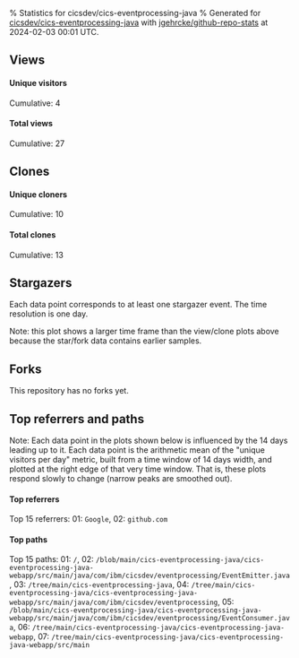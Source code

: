 % Statistics for cicsdev/cics-eventprocessing-java
% Generated for [cicsdev/cics-eventprocessing-java](https://github.com/cicsdev/cics-eventprocessing-java) with [jgehrcke/github-repo-stats](https://github.com/jgehrcke/github-repo-stats) at 2024-02-03 00:01 UTC.


## Views

#### Unique visitors
<div id="chart_views_unique" class="full-width-chart"></div>

Cumulative: 4

#### Total views
<div id="chart_views_total" class="full-width-chart"></div>

Cumulative: 27

<div class="pagebreak-for-print"> </div>

## Clones

#### Unique cloners
<div id="chart_clones_unique" class="full-width-chart"></div>

Cumulative: 10

#### Total clones
<div id="chart_clones_total" class="full-width-chart"></div>

Cumulative: 13



<div class="pagebreak-for-print"> </div>



## Stargazers

Each data point corresponds to at least one stargazer event.
The time resolution is one day.

<div id="chart_stargazers" class="full-width-chart"></div>


Note: this plot shows a larger time frame than the view/clone plots above because the star/fork data contains earlier samples.



## Forks

This repository has no forks yet.



<div class="pagebreak-for-print"> </div>



## Top referrers and paths


Note: Each data point in the plots shown below is influenced by the 14 days
leading up to it. Each data point is the arithmetic mean of the "unique
visitors per day" metric, built from a time window of 14 days width, and
plotted at the right edge of that very time window. That is, these plots
respond slowly to change (narrow peaks are smoothed out).




#### Top referrers


<div id="chart_referrers_top_n_alltime" class="full-width-chart"></div>

Top 15 referrers: 01: `Google`, 02: `github.com`





#### Top paths


<div id="chart_paths_top_n_alltime" class="full-width-chart"></div>

Top 15 paths: 01: `/`, 02: `/blob/main/cics-eventprocessing-java/cics-eventprocessing-java-webapp/src/main/java/com/ibm/cicsdev/eventprocessing/EventEmitter.java`, 03: `/tree/main/cics-eventprocessing-java`, 04: `/tree/main/cics-eventprocessing-java/cics-eventprocessing-java-webapp/src/main/java/com/ibm/cicsdev/eventprocessing`, 05: `/blob/main/cics-eventprocessing-java/cics-eventprocessing-java-webapp/src/main/java/com/ibm/cicsdev/eventprocessing/EventConsumer.java`, 06: `/tree/main/cics-eventprocessing-java/cics-eventprocessing-java-webapp`, 07: `/tree/main/cics-eventprocessing-java/cics-eventprocessing-java-webapp/src/main`


<script type="text/javascript">
    vegaEmbed('#chart_views_unique', {"$schema": "https://vega.github.io/schema/vega-lite/v4.17.0.json", "config": {"arc": {"fill": "#1b1e23"}, "area": {"fill": "#1b1e23"}, "axisBottom": {"domainColor": "#a9b4c4", "gridColor": "#a9b4c4", "labelColor": "#1b1e23", "labelFont": "relative-mono-11-pitch-pro, Menlo, monospace", "tickColor": "#a9b4c4", "titleColor": "#1b1e23", "titleFont": "relative-mono-11-pitch-pro, Menlo, monospace"}, "axisLeft": {"domainColor": "#a9b4c4", "gridColor": "#a9b4c4", "labelColor": "#1b1e23", "labelFont": "relative-mono-11-pitch-pro, Menlo, monospace", "tickColor": "#a9b4c4", "titleColor": "#1b1e23", "titleFont": "relative-mono-11-pitch-pro, Menlo, monospace"}, "axisX": {"grid": false}, "axisY": {"grid": false, "labelBound": true}, "background": "#FFFFFF", "group": {"fill": "#FFFFFF"}, "header": {"fontWeight": 400, "labelFont": "relative-mono-11-pitch-pro, Menlo, monospace", "titleFont": "relative-mono-11-pitch-pro, Menlo, monospace"}, "legend": {"labelFont": "relative-mono-11-pitch-pro, Menlo, monospace", "symbolSize": 200, "symbolType": "circle", "titleFont": "relative-mono-11-pitch-pro, Menlo, monospace"}, "line": {"color": "#1b1e23", "stroke": "#1b1e23"}, "path": {"stroke": "#1b1e23"}, "point": {"color": "#1b1e23", "cursor": "pointer", "filled": true, "size": 20}, "range": {"category": ["#85a2f7", "#ea9755", "#7eb36a", "#f07071", "#bc85d9", "#e587b6", "#a9b4c4", "#d4c05e", "#64b9c4"]}, "style": {"bar": {"fill": "#1b1e23"}, "text": {"font": "relative-mono-11-pitch-pro, Menlo, monospace", "fontWeight": 400}}, "symbol": {"shape": "circle"}, "title": {"anchor": "start", "font": "relative-mono-11-pitch-pro, Menlo, monospace", "fontWeight": 400}, "trail": {"color": "#1b1e23", "stroke": "#1b1e23"}, "view": {"stroke": null}}, "data": {"name": "data-0f17e18a93048a97b74703c99ea3e0ff"}, "datasets": {"data-0f17e18a93048a97b74703c99ea3e0ff": [{"time": "2023-12-02T00:00:00+00:00", "views_total": 0, "views_unique": 0}, {"time": "2023-12-05T00:00:00+00:00", "views_total": 0, "views_unique": 0}, {"time": "2023-12-08T00:00:00+00:00", "views_total": 0, "views_unique": 0}, {"time": "2023-12-10T00:00:00+00:00", "views_total": 1, "views_unique": 1}, {"time": "2023-12-21T00:00:00+00:00", "views_total": 13, "views_unique": 1}, {"time": "2023-12-25T00:00:00+00:00", "views_total": 12, "views_unique": 1}, {"time": "2023-12-26T00:00:00+00:00", "views_total": 0, "views_unique": 0}, {"time": "2024-01-01T00:00:00+00:00", "views_total": 0, "views_unique": 0}, {"time": "2024-01-07T00:00:00+00:00", "views_total": 0, "views_unique": 0}, {"time": "2024-01-13T00:00:00+00:00", "views_total": 0, "views_unique": 0}, {"time": "2024-01-20T00:00:00+00:00", "views_total": 0, "views_unique": 0}, {"time": "2024-01-23T00:00:00+00:00", "views_total": 0, "views_unique": 0}, {"time": "2024-01-26T00:00:00+00:00", "views_total": 1, "views_unique": 1}]}, "encoding": {"tooltip": [{"field": "views_unique", "format": ".1f", "title": "views (u)", "type": "quantitative"}, {"field": "time", "format": "%B %e, %Y", "title": "date", "type": "temporal"}], "x": {"axis": {"labelAngle": 25}, "field": "time", "scale": {"domain": ["2023-12-02", "2024-01-26"]}, "timeUnit": "yearmonthdate", "title": "date", "type": "temporal"}, "y": {"axis": {}, "field": "views_unique", "scale": {"domain": [0, 1.1], "type": "linear", "zero": true}, "title": "unique views per day", "type": "quantitative"}}, "height": 200, "mark": {"point": true, "type": "line"}, "padding": 10, "width": "container"}, {"actions": false, "renderer": "svg"}).catch(console.error);
vegaEmbed('#chart_views_total', {"$schema": "https://vega.github.io/schema/vega-lite/v4.17.0.json", "config": {"arc": {"fill": "#1b1e23"}, "area": {"fill": "#1b1e23"}, "axisBottom": {"domainColor": "#a9b4c4", "gridColor": "#a9b4c4", "labelColor": "#1b1e23", "labelFont": "relative-mono-11-pitch-pro, Menlo, monospace", "tickColor": "#a9b4c4", "titleColor": "#1b1e23", "titleFont": "relative-mono-11-pitch-pro, Menlo, monospace"}, "axisLeft": {"domainColor": "#a9b4c4", "gridColor": "#a9b4c4", "labelColor": "#1b1e23", "labelFont": "relative-mono-11-pitch-pro, Menlo, monospace", "tickColor": "#a9b4c4", "titleColor": "#1b1e23", "titleFont": "relative-mono-11-pitch-pro, Menlo, monospace"}, "axisX": {"grid": false}, "axisY": {"grid": false, "labelBound": true}, "background": "#FFFFFF", "group": {"fill": "#FFFFFF"}, "header": {"fontWeight": 400, "labelFont": "relative-mono-11-pitch-pro, Menlo, monospace", "titleFont": "relative-mono-11-pitch-pro, Menlo, monospace"}, "legend": {"labelFont": "relative-mono-11-pitch-pro, Menlo, monospace", "symbolSize": 200, "symbolType": "circle", "titleFont": "relative-mono-11-pitch-pro, Menlo, monospace"}, "line": {"color": "#1b1e23", "stroke": "#1b1e23"}, "path": {"stroke": "#1b1e23"}, "point": {"color": "#1b1e23", "cursor": "pointer", "filled": true, "size": 20}, "range": {"category": ["#85a2f7", "#ea9755", "#7eb36a", "#f07071", "#bc85d9", "#e587b6", "#a9b4c4", "#d4c05e", "#64b9c4"]}, "style": {"bar": {"fill": "#1b1e23"}, "text": {"font": "relative-mono-11-pitch-pro, Menlo, monospace", "fontWeight": 400}}, "symbol": {"shape": "circle"}, "title": {"anchor": "start", "font": "relative-mono-11-pitch-pro, Menlo, monospace", "fontWeight": 400}, "trail": {"color": "#1b1e23", "stroke": "#1b1e23"}, "view": {"stroke": null}}, "data": {"name": "data-0f17e18a93048a97b74703c99ea3e0ff"}, "datasets": {"data-0f17e18a93048a97b74703c99ea3e0ff": [{"time": "2023-12-02T00:00:00+00:00", "views_total": 0, "views_unique": 0}, {"time": "2023-12-05T00:00:00+00:00", "views_total": 0, "views_unique": 0}, {"time": "2023-12-08T00:00:00+00:00", "views_total": 0, "views_unique": 0}, {"time": "2023-12-10T00:00:00+00:00", "views_total": 1, "views_unique": 1}, {"time": "2023-12-21T00:00:00+00:00", "views_total": 13, "views_unique": 1}, {"time": "2023-12-25T00:00:00+00:00", "views_total": 12, "views_unique": 1}, {"time": "2023-12-26T00:00:00+00:00", "views_total": 0, "views_unique": 0}, {"time": "2024-01-01T00:00:00+00:00", "views_total": 0, "views_unique": 0}, {"time": "2024-01-07T00:00:00+00:00", "views_total": 0, "views_unique": 0}, {"time": "2024-01-13T00:00:00+00:00", "views_total": 0, "views_unique": 0}, {"time": "2024-01-20T00:00:00+00:00", "views_total": 0, "views_unique": 0}, {"time": "2024-01-23T00:00:00+00:00", "views_total": 0, "views_unique": 0}, {"time": "2024-01-26T00:00:00+00:00", "views_total": 1, "views_unique": 1}]}, "encoding": {"tooltip": [{"field": "views_total", "format": ".1f", "title": "views (t)", "type": "quantitative"}, {"field": "time", "format": "%B %e, %Y", "title": "date", "type": "temporal"}], "x": {"axis": {"labelAngle": 25}, "field": "time", "scale": {"domain": ["2023-12-02", "2024-01-26"]}, "timeUnit": "yearmonthdate", "title": "date", "type": "temporal"}, "y": {"axis": {}, "field": "views_total", "scale": {"domain": [0, 14.3], "type": "linear", "zero": true}, "title": "total views per day", "type": "quantitative"}}, "height": 200, "mark": {"point": true, "type": "line"}, "padding": 10, "width": "container"}, {"actions": false, "renderer": "svg"}).catch(console.error);
vegaEmbed('#chart_clones_unique', {"$schema": "https://vega.github.io/schema/vega-lite/v4.17.0.json", "config": {"arc": {"fill": "#1b1e23"}, "area": {"fill": "#1b1e23"}, "axisBottom": {"domainColor": "#a9b4c4", "gridColor": "#a9b4c4", "labelColor": "#1b1e23", "labelFont": "relative-mono-11-pitch-pro, Menlo, monospace", "tickColor": "#a9b4c4", "titleColor": "#1b1e23", "titleFont": "relative-mono-11-pitch-pro, Menlo, monospace"}, "axisLeft": {"domainColor": "#a9b4c4", "gridColor": "#a9b4c4", "labelColor": "#1b1e23", "labelFont": "relative-mono-11-pitch-pro, Menlo, monospace", "tickColor": "#a9b4c4", "titleColor": "#1b1e23", "titleFont": "relative-mono-11-pitch-pro, Menlo, monospace"}, "axisX": {"grid": false}, "axisY": {"grid": false, "labelBound": true}, "background": "#FFFFFF", "group": {"fill": "#FFFFFF"}, "header": {"fontWeight": 400, "labelFont": "relative-mono-11-pitch-pro, Menlo, monospace", "titleFont": "relative-mono-11-pitch-pro, Menlo, monospace"}, "legend": {"labelFont": "relative-mono-11-pitch-pro, Menlo, monospace", "symbolSize": 200, "symbolType": "circle", "titleFont": "relative-mono-11-pitch-pro, Menlo, monospace"}, "line": {"color": "#1b1e23", "stroke": "#1b1e23"}, "path": {"stroke": "#1b1e23"}, "point": {"color": "#1b1e23", "cursor": "pointer", "filled": true, "size": 20}, "range": {"category": ["#85a2f7", "#ea9755", "#7eb36a", "#f07071", "#bc85d9", "#e587b6", "#a9b4c4", "#d4c05e", "#64b9c4"]}, "style": {"bar": {"fill": "#1b1e23"}, "text": {"font": "relative-mono-11-pitch-pro, Menlo, monospace", "fontWeight": 400}}, "symbol": {"shape": "circle"}, "title": {"anchor": "start", "font": "relative-mono-11-pitch-pro, Menlo, monospace", "fontWeight": 400}, "trail": {"color": "#1b1e23", "stroke": "#1b1e23"}, "view": {"stroke": null}}, "data": {"name": "data-6dd05a27dccc640c34f8f5840ad44ae5"}, "datasets": {"data-6dd05a27dccc640c34f8f5840ad44ae5": [{"clones_total": 2, "clones_unique": 1, "time": "2023-12-02T00:00:00+00:00"}, {"clones_total": 1, "clones_unique": 1, "time": "2023-12-05T00:00:00+00:00"}, {"clones_total": 2, "clones_unique": 1, "time": "2023-12-08T00:00:00+00:00"}, {"clones_total": 0, "clones_unique": 0, "time": "2023-12-10T00:00:00+00:00"}, {"clones_total": 0, "clones_unique": 0, "time": "2023-12-21T00:00:00+00:00"}, {"clones_total": 0, "clones_unique": 0, "time": "2023-12-25T00:00:00+00:00"}, {"clones_total": 1, "clones_unique": 1, "time": "2023-12-26T00:00:00+00:00"}, {"clones_total": 2, "clones_unique": 1, "time": "2024-01-01T00:00:00+00:00"}, {"clones_total": 2, "clones_unique": 2, "time": "2024-01-07T00:00:00+00:00"}, {"clones_total": 1, "clones_unique": 1, "time": "2024-01-13T00:00:00+00:00"}, {"clones_total": 1, "clones_unique": 1, "time": "2024-01-20T00:00:00+00:00"}, {"clones_total": 1, "clones_unique": 1, "time": "2024-01-23T00:00:00+00:00"}, {"clones_total": 0, "clones_unique": 0, "time": "2024-01-26T00:00:00+00:00"}]}, "encoding": {"tooltip": [{"field": "clones_unique", "format": ".1f", "title": "clones (u)", "type": "quantitative"}, {"field": "time", "format": "%B %e, %Y", "title": "date", "type": "temporal"}], "x": {"axis": {"labelAngle": 25}, "field": "time", "scale": {"domain": ["2023-12-02", "2024-01-26"]}, "timeUnit": "yearmonthdate", "title": "date", "type": "temporal"}, "y": {"axis": {}, "field": "clones_unique", "scale": {"domain": [0, 2.2], "type": "linear", "zero": true}, "title": "unique clones per day", "type": "quantitative"}}, "height": 200, "mark": {"point": true, "type": "line"}, "padding": 10, "width": "container"}, {"actions": false, "renderer": "svg"}).catch(console.error);
vegaEmbed('#chart_clones_total', {"$schema": "https://vega.github.io/schema/vega-lite/v4.17.0.json", "config": {"arc": {"fill": "#1b1e23"}, "area": {"fill": "#1b1e23"}, "axisBottom": {"domainColor": "#a9b4c4", "gridColor": "#a9b4c4", "labelColor": "#1b1e23", "labelFont": "relative-mono-11-pitch-pro, Menlo, monospace", "tickColor": "#a9b4c4", "titleColor": "#1b1e23", "titleFont": "relative-mono-11-pitch-pro, Menlo, monospace"}, "axisLeft": {"domainColor": "#a9b4c4", "gridColor": "#a9b4c4", "labelColor": "#1b1e23", "labelFont": "relative-mono-11-pitch-pro, Menlo, monospace", "tickColor": "#a9b4c4", "titleColor": "#1b1e23", "titleFont": "relative-mono-11-pitch-pro, Menlo, monospace"}, "axisX": {"grid": false}, "axisY": {"grid": false, "labelBound": true}, "background": "#FFFFFF", "group": {"fill": "#FFFFFF"}, "header": {"fontWeight": 400, "labelFont": "relative-mono-11-pitch-pro, Menlo, monospace", "titleFont": "relative-mono-11-pitch-pro, Menlo, monospace"}, "legend": {"labelFont": "relative-mono-11-pitch-pro, Menlo, monospace", "symbolSize": 200, "symbolType": "circle", "titleFont": "relative-mono-11-pitch-pro, Menlo, monospace"}, "line": {"color": "#1b1e23", "stroke": "#1b1e23"}, "path": {"stroke": "#1b1e23"}, "point": {"color": "#1b1e23", "cursor": "pointer", "filled": true, "size": 20}, "range": {"category": ["#85a2f7", "#ea9755", "#7eb36a", "#f07071", "#bc85d9", "#e587b6", "#a9b4c4", "#d4c05e", "#64b9c4"]}, "style": {"bar": {"fill": "#1b1e23"}, "text": {"font": "relative-mono-11-pitch-pro, Menlo, monospace", "fontWeight": 400}}, "symbol": {"shape": "circle"}, "title": {"anchor": "start", "font": "relative-mono-11-pitch-pro, Menlo, monospace", "fontWeight": 400}, "trail": {"color": "#1b1e23", "stroke": "#1b1e23"}, "view": {"stroke": null}}, "data": {"name": "data-6dd05a27dccc640c34f8f5840ad44ae5"}, "datasets": {"data-6dd05a27dccc640c34f8f5840ad44ae5": [{"clones_total": 2, "clones_unique": 1, "time": "2023-12-02T00:00:00+00:00"}, {"clones_total": 1, "clones_unique": 1, "time": "2023-12-05T00:00:00+00:00"}, {"clones_total": 2, "clones_unique": 1, "time": "2023-12-08T00:00:00+00:00"}, {"clones_total": 0, "clones_unique": 0, "time": "2023-12-10T00:00:00+00:00"}, {"clones_total": 0, "clones_unique": 0, "time": "2023-12-21T00:00:00+00:00"}, {"clones_total": 0, "clones_unique": 0, "time": "2023-12-25T00:00:00+00:00"}, {"clones_total": 1, "clones_unique": 1, "time": "2023-12-26T00:00:00+00:00"}, {"clones_total": 2, "clones_unique": 1, "time": "2024-01-01T00:00:00+00:00"}, {"clones_total": 2, "clones_unique": 2, "time": "2024-01-07T00:00:00+00:00"}, {"clones_total": 1, "clones_unique": 1, "time": "2024-01-13T00:00:00+00:00"}, {"clones_total": 1, "clones_unique": 1, "time": "2024-01-20T00:00:00+00:00"}, {"clones_total": 1, "clones_unique": 1, "time": "2024-01-23T00:00:00+00:00"}, {"clones_total": 0, "clones_unique": 0, "time": "2024-01-26T00:00:00+00:00"}]}, "encoding": {"tooltip": [{"field": "clones_total", "format": ".1f", "title": "clones (t)", "type": "quantitative"}, {"field": "time", "format": "%B %e, %Y", "title": "date", "type": "temporal"}], "x": {"axis": {"labelAngle": 25}, "field": "time", "scale": {"domain": ["2023-12-02", "2024-01-26"]}, "timeUnit": "yearmonthdate", "title": "date", "type": "temporal"}, "y": {"axis": {}, "field": "clones_total", "scale": {"domain": [0, 2.2], "type": "linear", "zero": true}, "title": "total clones per day", "type": "quantitative"}}, "height": 200, "mark": {"point": true, "type": "line"}, "padding": 10, "width": "container"}, {"actions": false, "renderer": "svg"}).catch(console.error);
vegaEmbed('#chart_stargazers', {"$schema": "https://vega.github.io/schema/vega-lite/v4.17.0.json", "config": {"arc": {"fill": "#1b1e23"}, "area": {"fill": "#1b1e23"}, "axisBottom": {"domainColor": "#a9b4c4", "gridColor": "#a9b4c4", "labelColor": "#1b1e23", "labelFont": "relative-mono-11-pitch-pro, Menlo, monospace", "tickColor": "#a9b4c4", "titleColor": "#1b1e23", "titleFont": "relative-mono-11-pitch-pro, Menlo, monospace"}, "axisLeft": {"domainColor": "#a9b4c4", "gridColor": "#a9b4c4", "labelColor": "#1b1e23", "labelFont": "relative-mono-11-pitch-pro, Menlo, monospace", "tickColor": "#a9b4c4", "titleColor": "#1b1e23", "titleFont": "relative-mono-11-pitch-pro, Menlo, monospace"}, "axisX": {"grid": false}, "axisY": {"grid": false}, "background": "#FFFFFF", "group": {"fill": "#FFFFFF"}, "header": {"fontWeight": 400, "labelFont": "relative-mono-11-pitch-pro, Menlo, monospace", "titleFont": "relative-mono-11-pitch-pro, Menlo, monospace"}, "legend": {"labelFont": "relative-mono-11-pitch-pro, Menlo, monospace", "symbolSize": 200, "symbolType": "circle", "titleFont": "relative-mono-11-pitch-pro, Menlo, monospace"}, "line": {"color": "#1b1e23", "stroke": "#1b1e23"}, "path": {"stroke": "#1b1e23"}, "point": {"color": "#1b1e23", "cursor": "pointer", "filled": true, "size": 50}, "range": {"category": ["#85a2f7", "#ea9755", "#7eb36a", "#f07071", "#bc85d9", "#e587b6", "#a9b4c4", "#d4c05e", "#64b9c4"]}, "style": {"bar": {"fill": "#1b1e23"}, "text": {"font": "relative-mono-11-pitch-pro, Menlo, monospace", "fontWeight": 400}}, "symbol": {"shape": "circle"}, "title": {"anchor": "start", "font": "relative-mono-11-pitch-pro, Menlo, monospace", "fontWeight": 400}, "trail": {"color": "#1b1e23", "stroke": "#1b1e23"}, "view": {"stroke": null}}, "data": {"name": "data-df6247961dd8343fb436568a4f824aad"}, "datasets": {"data-df6247961dd8343fb436568a4f824aad": [{"stars_cumulative": 1, "time": "2021-03-19T15:40:06+00:00"}]}, "encoding": {"tooltip": [{"field": "stars_cumulative", "format": "d", "title": "stars", "type": "quantitative"}, {"field": "time", "format": "%B %e, %Y", "title": "date", "type": "temporal"}], "x": {"axis": {"labelAngle": 25}, "field": "time", "scale": {"domain": ["2021-03-19", "2024-01-26"]}, "timeUnit": "yearmonthdate", "title": "date", "type": "temporal"}, "y": {"field": "stars_cumulative", "scale": {"domain": [0, 1.1], "zero": true}, "title": "stargazer count (cumulative)", "type": "quantitative"}}, "height": 300, "mark": {"point": true, "type": "line"}, "padding": 10, "width": "container"}, {"actions": false, "renderer": "svg"}).catch(console.error);
vegaEmbed('#chart_referrers_top_n_alltime', {"$schema": "https://vega.github.io/schema/vega-lite/v4.17.0.json", "config": {"arc": {"fill": "#1b1e23"}, "area": {"fill": "#1b1e23"}, "axisBottom": {"domainColor": "#a9b4c4", "gridColor": "#a9b4c4", "labelColor": "#1b1e23", "labelFont": "relative-mono-11-pitch-pro, Menlo, monospace", "tickColor": "#a9b4c4", "titleColor": "#1b1e23", "titleFont": "relative-mono-11-pitch-pro, Menlo, monospace"}, "axisLeft": {"domainColor": "#a9b4c4", "gridColor": "#a9b4c4", "labelColor": "#1b1e23", "labelFont": "relative-mono-11-pitch-pro, Menlo, monospace", "tickColor": "#a9b4c4", "titleColor": "#1b1e23", "titleFont": "relative-mono-11-pitch-pro, Menlo, monospace"}, "axisX": {"grid": false}, "axisY": {"grid": false}, "background": "#FFFFFF", "group": {"fill": "#FFFFFF"}, "header": {"fontWeight": 400, "labelFont": "relative-mono-11-pitch-pro, Menlo, monospace", "titleFont": "relative-mono-11-pitch-pro, Menlo, monospace"}, "legend": {"labelFont": "relative-mono-11-pitch-pro, Menlo, monospace", "symbolSize": 200, "symbolType": "circle", "titleFont": "relative-mono-11-pitch-pro, Menlo, monospace"}, "line": {"color": "#1b1e23", "stroke": "#1b1e23"}, "path": {"stroke": "#1b1e23"}, "point": {"color": "#1b1e23", "cursor": "pointer", "filled": true, "size": 30}, "range": {"category": ["#85a2f7", "#ea9755", "#7eb36a", "#f07071", "#bc85d9", "#e587b6", "#a9b4c4", "#d4c05e", "#64b9c4"]}, "style": {"bar": {"fill": "#1b1e23"}, "text": {"font": "relative-mono-11-pitch-pro, Menlo, monospace", "fontWeight": 400}}, "symbol": {"shape": "circle"}, "title": {"anchor": "start", "font": "relative-mono-11-pitch-pro, Menlo, monospace", "fontWeight": 400}, "trail": {"color": "#1b1e23", "stroke": "#1b1e23"}, "view": {"stroke": null}}, "data": {"name": "data-f31eb5cd73d0d0b9d95cd36fcef4b438"}, "datasets": {"data-f31eb5cd73d0d0b9d95cd36fcef4b438": [{"referrer": "Google", "time": "2023-12-16T00:00:00+00:00", "views_unique": 1.0, "views_unique_norm": 0.07142857142857142}, {"referrer": "Google", "time": "2023-12-17T00:00:00+00:00", "views_unique": 1.0, "views_unique_norm": 0.07142857142857142}, {"referrer": "Google", "time": "2023-12-18T00:00:00+00:00", "views_unique": 1.0, "views_unique_norm": 0.07142857142857142}, {"referrer": "Google", "time": "2023-12-19T00:00:00+00:00", "views_unique": 1.0, "views_unique_norm": 0.07142857142857142}, {"referrer": "Google", "time": "2023-12-20T00:00:00+00:00", "views_unique": 1.0, "views_unique_norm": 0.07142857142857142}, {"referrer": "Google", "time": "2023-12-21T00:00:00+00:00", "views_unique": 1.0, "views_unique_norm": 0.07142857142857142}, {"referrer": "Google", "time": "2023-12-22T00:00:00+00:00", "views_unique": 1.0, "views_unique_norm": 0.07142857142857142}, {"referrer": "Google", "time": "2023-12-23T00:00:00+00:00", "views_unique": 1.0, "views_unique_norm": 0.07142857142857142}, {"referrer": "Google", "time": "2023-12-24T00:00:00+00:00", "views_unique": null, "views_unique_norm": null}, {"referrer": "Google", "time": "2023-12-25T00:00:00+00:00", "views_unique": null, "views_unique_norm": null}, {"referrer": "Google", "time": "2023-12-26T00:00:00+00:00", "views_unique": null, "views_unique_norm": null}, {"referrer": "Google", "time": "2023-12-27T00:00:00+00:00", "views_unique": null, "views_unique_norm": null}, {"referrer": "Google", "time": "2023-12-28T00:00:00+00:00", "views_unique": null, "views_unique_norm": null}, {"referrer": "Google", "time": "2023-12-29T00:00:00+00:00", "views_unique": null, "views_unique_norm": null}, {"referrer": "Google", "time": "2023-12-30T00:00:00+00:00", "views_unique": null, "views_unique_norm": null}, {"referrer": "Google", "time": "2023-12-31T00:00:00+00:00", "views_unique": null, "views_unique_norm": null}, {"referrer": "Google", "time": "2024-01-01T00:00:00+00:00", "views_unique": null, "views_unique_norm": null}, {"referrer": "Google", "time": "2024-01-02T00:00:00+00:00", "views_unique": null, "views_unique_norm": null}, {"referrer": "Google", "time": "2024-01-28T00:00:00+00:00", "views_unique": 1.0, "views_unique_norm": 0.07142857142857142}, {"referrer": "Google", "time": "2024-01-29T00:00:00+00:00", "views_unique": 1.0, "views_unique_norm": 0.07142857142857142}, {"referrer": "Google", "time": "2024-01-30T00:00:00+00:00", "views_unique": 1.0, "views_unique_norm": 0.07142857142857142}, {"referrer": "Google", "time": "2024-01-31T00:00:00+00:00", "views_unique": 1.0, "views_unique_norm": 0.07142857142857142}, {"referrer": "Google", "time": "2024-02-01T00:00:00+00:00", "views_unique": 1.0, "views_unique_norm": 0.07142857142857142}, {"referrer": "Google", "time": "2024-02-02T00:00:00+00:00", "views_unique": 1.0, "views_unique_norm": 0.07142857142857142}, {"referrer": "Google", "time": "2024-02-03T00:00:00+00:00", "views_unique": 1.0, "views_unique_norm": 0.07142857142857142}, {"referrer": "github.com", "time": "2023-12-16T00:00:00+00:00", "views_unique": null, "views_unique_norm": null}, {"referrer": "github.com", "time": "2023-12-17T00:00:00+00:00", "views_unique": null, "views_unique_norm": null}, {"referrer": "github.com", "time": "2023-12-18T00:00:00+00:00", "views_unique": null, "views_unique_norm": null}, {"referrer": "github.com", "time": "2023-12-19T00:00:00+00:00", "views_unique": null, "views_unique_norm": null}, {"referrer": "github.com", "time": "2023-12-20T00:00:00+00:00", "views_unique": null, "views_unique_norm": null}, {"referrer": "github.com", "time": "2023-12-21T00:00:00+00:00", "views_unique": null, "views_unique_norm": null}, {"referrer": "github.com", "time": "2023-12-22T00:00:00+00:00", "views_unique": null, "views_unique_norm": null}, {"referrer": "github.com", "time": "2023-12-23T00:00:00+00:00", "views_unique": 1.0, "views_unique_norm": 0.07142857142857142}, {"referrer": "github.com", "time": "2023-12-24T00:00:00+00:00", "views_unique": 1.0, "views_unique_norm": 0.07142857142857142}, {"referrer": "github.com", "time": "2023-12-25T00:00:00+00:00", "views_unique": 1.0, "views_unique_norm": 0.07142857142857142}, {"referrer": "github.com", "time": "2023-12-26T00:00:00+00:00", "views_unique": 1.0, "views_unique_norm": 0.07142857142857142}, {"referrer": "github.com", "time": "2023-12-27T00:00:00+00:00", "views_unique": 1.0, "views_unique_norm": 0.07142857142857142}, {"referrer": "github.com", "time": "2023-12-28T00:00:00+00:00", "views_unique": 1.0, "views_unique_norm": 0.07142857142857142}, {"referrer": "github.com", "time": "2023-12-29T00:00:00+00:00", "views_unique": 1.0, "views_unique_norm": 0.07142857142857142}, {"referrer": "github.com", "time": "2023-12-30T00:00:00+00:00", "views_unique": 1.0, "views_unique_norm": 0.07142857142857142}, {"referrer": "github.com", "time": "2023-12-31T00:00:00+00:00", "views_unique": 1.0, "views_unique_norm": 0.07142857142857142}, {"referrer": "github.com", "time": "2024-01-01T00:00:00+00:00", "views_unique": 1.0, "views_unique_norm": 0.07142857142857142}, {"referrer": "github.com", "time": "2024-01-02T00:00:00+00:00", "views_unique": 1.0, "views_unique_norm": 0.07142857142857142}, {"referrer": "github.com", "time": "2024-01-28T00:00:00+00:00", "views_unique": null, "views_unique_norm": null}, {"referrer": "github.com", "time": "2024-01-29T00:00:00+00:00", "views_unique": null, "views_unique_norm": null}, {"referrer": "github.com", "time": "2024-01-30T00:00:00+00:00", "views_unique": null, "views_unique_norm": null}, {"referrer": "github.com", "time": "2024-01-31T00:00:00+00:00", "views_unique": null, "views_unique_norm": null}, {"referrer": "github.com", "time": "2024-02-01T00:00:00+00:00", "views_unique": null, "views_unique_norm": null}, {"referrer": "github.com", "time": "2024-02-02T00:00:00+00:00", "views_unique": null, "views_unique_norm": null}, {"referrer": "github.com", "time": "2024-02-03T00:00:00+00:00", "views_unique": null, "views_unique_norm": null}]}, "encoding": {"color": {"field": "referrer", "legend": {"direction": "vertical", "orient": "top", "title": "Legend:"}, "sort": {"field": "order"}, "type": "nominal"}, "tooltip": [{"field": "referrer", "type": "nominal"}, {"field": "views_unique_norm", "format": ".2f", "title": "views (14d mean)", "type": "quantitative"}, {"field": "time", "format": "%B %e, %Y", "title": "date", "type": "temporal"}], "x": {"axis": {"labelAngle": 25}, "field": "time", "scale": {"domain": ["2023-12-02", "2024-01-26"]}, "timeUnit": "yearmonthdate", "title": "date", "type": "temporal"}, "y": {"field": "views_unique_norm", "scale": {"domain": [0, 0.07857142857142857], "type": "linear", "zero": true}, "title": "unique visitors per day (mean from last 14 days)", "type": "quantitative"}}, "height": 300, "mark": {"point": true, "type": "line"}, "padding": 10, "width": "container"}, {"actions": false, "renderer": "svg"}).catch(console.error);
vegaEmbed('#chart_paths_top_n_alltime', {"$schema": "https://vega.github.io/schema/vega-lite/v4.17.0.json", "config": {"arc": {"fill": "#1b1e23"}, "area": {"fill": "#1b1e23"}, "axisBottom": {"domainColor": "#a9b4c4", "gridColor": "#a9b4c4", "labelColor": "#1b1e23", "labelFont": "relative-mono-11-pitch-pro, Menlo, monospace", "tickColor": "#a9b4c4", "titleColor": "#1b1e23", "titleFont": "relative-mono-11-pitch-pro, Menlo, monospace"}, "axisLeft": {"domainColor": "#a9b4c4", "gridColor": "#a9b4c4", "labelColor": "#1b1e23", "labelFont": "relative-mono-11-pitch-pro, Menlo, monospace", "tickColor": "#a9b4c4", "titleColor": "#1b1e23", "titleFont": "relative-mono-11-pitch-pro, Menlo, monospace"}, "axisX": {"grid": false}, "axisY": {"grid": false}, "background": "#FFFFFF", "group": {"fill": "#FFFFFF"}, "header": {"fontWeight": 400, "labelFont": "relative-mono-11-pitch-pro, Menlo, monospace", "titleFont": "relative-mono-11-pitch-pro, Menlo, monospace"}, "legend": {"labelFont": "relative-mono-11-pitch-pro, Menlo, monospace", "symbolSize": 200, "symbolType": "circle", "titleFont": "relative-mono-11-pitch-pro, Menlo, monospace"}, "line": {"color": "#1b1e23", "stroke": "#1b1e23"}, "path": {"stroke": "#1b1e23"}, "point": {"color": "#1b1e23", "cursor": "pointer", "filled": true, "size": 30}, "range": {"category": ["#85a2f7", "#ea9755", "#7eb36a", "#f07071", "#bc85d9", "#e587b6", "#a9b4c4", "#d4c05e", "#64b9c4"]}, "style": {"bar": {"fill": "#1b1e23"}, "text": {"font": "relative-mono-11-pitch-pro, Menlo, monospace", "fontWeight": 400}}, "symbol": {"shape": "circle"}, "title": {"anchor": "start", "font": "relative-mono-11-pitch-pro, Menlo, monospace", "fontWeight": 400}, "trail": {"color": "#1b1e23", "stroke": "#1b1e23"}, "view": {"stroke": null}}, "data": {"name": "data-56e41f18157347072292badfa7422688"}, "datasets": {"data-56e41f18157347072292badfa7422688": [{"path": "/", "time": "2023-12-16T00:00:00+00:00", "views_unique": 1.0, "views_unique_norm": 0.07142857142857142}, {"path": "/", "time": "2023-12-17T00:00:00+00:00", "views_unique": 1.0, "views_unique_norm": 0.07142857142857142}, {"path": "/", "time": "2023-12-18T00:00:00+00:00", "views_unique": 1.0, "views_unique_norm": 0.07142857142857142}, {"path": "/", "time": "2023-12-19T00:00:00+00:00", "views_unique": 1.0, "views_unique_norm": 0.07142857142857142}, {"path": "/", "time": "2023-12-20T00:00:00+00:00", "views_unique": 1.0, "views_unique_norm": 0.07142857142857142}, {"path": "/", "time": "2023-12-21T00:00:00+00:00", "views_unique": 1.0, "views_unique_norm": 0.07142857142857142}, {"path": "/", "time": "2023-12-22T00:00:00+00:00", "views_unique": 1.0, "views_unique_norm": 0.07142857142857142}, {"path": "/", "time": "2023-12-23T00:00:00+00:00", "views_unique": 2.0, "views_unique_norm": 0.14285714285714285}, {"path": "/", "time": "2023-12-24T00:00:00+00:00", "views_unique": 1.0, "views_unique_norm": 0.07142857142857142}, {"path": "/", "time": "2023-12-25T00:00:00+00:00", "views_unique": 1.0, "views_unique_norm": 0.07142857142857142}, {"path": "/", "time": "2023-12-26T00:00:00+00:00", "views_unique": 1.0, "views_unique_norm": 0.07142857142857142}, {"path": "/", "time": "2023-12-27T00:00:00+00:00", "views_unique": 2.0, "views_unique_norm": 0.14285714285714285}, {"path": "/", "time": "2023-12-28T00:00:00+00:00", "views_unique": 2.0, "views_unique_norm": 0.14285714285714285}, {"path": "/", "time": "2023-12-29T00:00:00+00:00", "views_unique": 2.0, "views_unique_norm": 0.14285714285714285}, {"path": "/", "time": "2023-12-30T00:00:00+00:00", "views_unique": 2.0, "views_unique_norm": 0.14285714285714285}, {"path": "/", "time": "2023-12-31T00:00:00+00:00", "views_unique": 2.0, "views_unique_norm": 0.14285714285714285}, {"path": "/", "time": "2024-01-01T00:00:00+00:00", "views_unique": 2.0, "views_unique_norm": 0.14285714285714285}, {"path": "/", "time": "2024-01-02T00:00:00+00:00", "views_unique": 2.0, "views_unique_norm": 0.14285714285714285}, {"path": "/", "time": "2024-01-04T00:00:00+00:00", "views_unique": 1.0, "views_unique_norm": 0.07142857142857142}, {"path": "/", "time": "2024-01-05T00:00:00+00:00", "views_unique": 1.0, "views_unique_norm": 0.07142857142857142}, {"path": "/", "time": "2024-01-06T00:00:00+00:00", "views_unique": 1.0, "views_unique_norm": 0.07142857142857142}, {"path": "/", "time": "2024-01-07T00:00:00+00:00", "views_unique": 1.0, "views_unique_norm": 0.07142857142857142}, {"path": "/", "time": "2024-01-28T00:00:00+00:00", "views_unique": 1.0, "views_unique_norm": 0.07142857142857142}, {"path": "/", "time": "2024-01-29T00:00:00+00:00", "views_unique": 1.0, "views_unique_norm": 0.07142857142857142}, {"path": "/", "time": "2024-01-30T00:00:00+00:00", "views_unique": 1.0, "views_unique_norm": 0.07142857142857142}, {"path": "/", "time": "2024-01-31T00:00:00+00:00", "views_unique": 1.0, "views_unique_norm": 0.07142857142857142}, {"path": "/", "time": "2024-02-01T00:00:00+00:00", "views_unique": 1.0, "views_unique_norm": 0.07142857142857142}, {"path": "/", "time": "2024-02-02T00:00:00+00:00", "views_unique": 1.0, "views_unique_norm": 0.07142857142857142}, {"path": "/", "time": "2024-02-03T00:00:00+00:00", "views_unique": 1.0, "views_unique_norm": 0.07142857142857142}, {"path": "/blob/main/cics-eventprocessing-java/cics-eventprocessing-java-webapp/src/main/java/com/ibm/cicsdev/eventprocessing/EventEmitter.java", "time": "2023-12-16T00:00:00+00:00", "views_unique": null, "views_unique_norm": null}, {"path": "/blob/main/cics-eventprocessing-java/cics-eventprocessing-java-webapp/src/main/java/com/ibm/cicsdev/eventprocessing/EventEmitter.java", "time": "2023-12-17T00:00:00+00:00", "views_unique": null, "views_unique_norm": null}, {"path": "/blob/main/cics-eventprocessing-java/cics-eventprocessing-java-webapp/src/main/java/com/ibm/cicsdev/eventprocessing/EventEmitter.java", "time": "2023-12-18T00:00:00+00:00", "views_unique": null, "views_unique_norm": null}, {"path": "/blob/main/cics-eventprocessing-java/cics-eventprocessing-java-webapp/src/main/java/com/ibm/cicsdev/eventprocessing/EventEmitter.java", "time": "2023-12-19T00:00:00+00:00", "views_unique": null, "views_unique_norm": null}, {"path": "/blob/main/cics-eventprocessing-java/cics-eventprocessing-java-webapp/src/main/java/com/ibm/cicsdev/eventprocessing/EventEmitter.java", "time": "2023-12-20T00:00:00+00:00", "views_unique": null, "views_unique_norm": null}, {"path": "/blob/main/cics-eventprocessing-java/cics-eventprocessing-java-webapp/src/main/java/com/ibm/cicsdev/eventprocessing/EventEmitter.java", "time": "2023-12-21T00:00:00+00:00", "views_unique": null, "views_unique_norm": null}, {"path": "/blob/main/cics-eventprocessing-java/cics-eventprocessing-java-webapp/src/main/java/com/ibm/cicsdev/eventprocessing/EventEmitter.java", "time": "2023-12-22T00:00:00+00:00", "views_unique": null, "views_unique_norm": null}, {"path": "/blob/main/cics-eventprocessing-java/cics-eventprocessing-java-webapp/src/main/java/com/ibm/cicsdev/eventprocessing/EventEmitter.java", "time": "2023-12-23T00:00:00+00:00", "views_unique": 1.0, "views_unique_norm": 0.07142857142857142}, {"path": "/blob/main/cics-eventprocessing-java/cics-eventprocessing-java-webapp/src/main/java/com/ibm/cicsdev/eventprocessing/EventEmitter.java", "time": "2023-12-24T00:00:00+00:00", "views_unique": 1.0, "views_unique_norm": 0.07142857142857142}, {"path": "/blob/main/cics-eventprocessing-java/cics-eventprocessing-java-webapp/src/main/java/com/ibm/cicsdev/eventprocessing/EventEmitter.java", "time": "2023-12-25T00:00:00+00:00", "views_unique": 1.0, "views_unique_norm": 0.07142857142857142}, {"path": "/blob/main/cics-eventprocessing-java/cics-eventprocessing-java-webapp/src/main/java/com/ibm/cicsdev/eventprocessing/EventEmitter.java", "time": "2023-12-26T00:00:00+00:00", "views_unique": 1.0, "views_unique_norm": 0.07142857142857142}, {"path": "/blob/main/cics-eventprocessing-java/cics-eventprocessing-java-webapp/src/main/java/com/ibm/cicsdev/eventprocessing/EventEmitter.java", "time": "2023-12-27T00:00:00+00:00", "views_unique": 2.0, "views_unique_norm": 0.14285714285714285}, {"path": "/blob/main/cics-eventprocessing-java/cics-eventprocessing-java-webapp/src/main/java/com/ibm/cicsdev/eventprocessing/EventEmitter.java", "time": "2023-12-28T00:00:00+00:00", "views_unique": 2.0, "views_unique_norm": 0.14285714285714285}, {"path": "/blob/main/cics-eventprocessing-java/cics-eventprocessing-java-webapp/src/main/java/com/ibm/cicsdev/eventprocessing/EventEmitter.java", "time": "2023-12-29T00:00:00+00:00", "views_unique": 2.0, "views_unique_norm": 0.14285714285714285}, {"path": "/blob/main/cics-eventprocessing-java/cics-eventprocessing-java-webapp/src/main/java/com/ibm/cicsdev/eventprocessing/EventEmitter.java", "time": "2023-12-30T00:00:00+00:00", "views_unique": 2.0, "views_unique_norm": 0.14285714285714285}, {"path": "/blob/main/cics-eventprocessing-java/cics-eventprocessing-java-webapp/src/main/java/com/ibm/cicsdev/eventprocessing/EventEmitter.java", "time": "2023-12-31T00:00:00+00:00", "views_unique": 2.0, "views_unique_norm": 0.14285714285714285}, {"path": "/blob/main/cics-eventprocessing-java/cics-eventprocessing-java-webapp/src/main/java/com/ibm/cicsdev/eventprocessing/EventEmitter.java", "time": "2024-01-01T00:00:00+00:00", "views_unique": 2.0, "views_unique_norm": 0.14285714285714285}, {"path": "/blob/main/cics-eventprocessing-java/cics-eventprocessing-java-webapp/src/main/java/com/ibm/cicsdev/eventprocessing/EventEmitter.java", "time": "2024-01-02T00:00:00+00:00", "views_unique": 2.0, "views_unique_norm": 0.14285714285714285}, {"path": "/blob/main/cics-eventprocessing-java/cics-eventprocessing-java-webapp/src/main/java/com/ibm/cicsdev/eventprocessing/EventEmitter.java", "time": "2024-01-04T00:00:00+00:00", "views_unique": 1.0, "views_unique_norm": 0.07142857142857142}, {"path": "/blob/main/cics-eventprocessing-java/cics-eventprocessing-java-webapp/src/main/java/com/ibm/cicsdev/eventprocessing/EventEmitter.java", "time": "2024-01-05T00:00:00+00:00", "views_unique": 1.0, "views_unique_norm": 0.07142857142857142}, {"path": "/blob/main/cics-eventprocessing-java/cics-eventprocessing-java-webapp/src/main/java/com/ibm/cicsdev/eventprocessing/EventEmitter.java", "time": "2024-01-06T00:00:00+00:00", "views_unique": 1.0, "views_unique_norm": 0.07142857142857142}, {"path": "/blob/main/cics-eventprocessing-java/cics-eventprocessing-java-webapp/src/main/java/com/ibm/cicsdev/eventprocessing/EventEmitter.java", "time": "2024-01-07T00:00:00+00:00", "views_unique": 1.0, "views_unique_norm": 0.07142857142857142}, {"path": "/blob/main/cics-eventprocessing-java/cics-eventprocessing-java-webapp/src/main/java/com/ibm/cicsdev/eventprocessing/EventEmitter.java", "time": "2024-01-28T00:00:00+00:00", "views_unique": null, "views_unique_norm": null}, {"path": "/blob/main/cics-eventprocessing-java/cics-eventprocessing-java-webapp/src/main/java/com/ibm/cicsdev/eventprocessing/EventEmitter.java", "time": "2024-01-29T00:00:00+00:00", "views_unique": null, "views_unique_norm": null}, {"path": "/blob/main/cics-eventprocessing-java/cics-eventprocessing-java-webapp/src/main/java/com/ibm/cicsdev/eventprocessing/EventEmitter.java", "time": "2024-01-30T00:00:00+00:00", "views_unique": null, "views_unique_norm": null}, {"path": "/blob/main/cics-eventprocessing-java/cics-eventprocessing-java-webapp/src/main/java/com/ibm/cicsdev/eventprocessing/EventEmitter.java", "time": "2024-01-31T00:00:00+00:00", "views_unique": null, "views_unique_norm": null}, {"path": "/blob/main/cics-eventprocessing-java/cics-eventprocessing-java-webapp/src/main/java/com/ibm/cicsdev/eventprocessing/EventEmitter.java", "time": "2024-02-01T00:00:00+00:00", "views_unique": null, "views_unique_norm": null}, {"path": "/blob/main/cics-eventprocessing-java/cics-eventprocessing-java-webapp/src/main/java/com/ibm/cicsdev/eventprocessing/EventEmitter.java", "time": "2024-02-02T00:00:00+00:00", "views_unique": null, "views_unique_norm": null}, {"path": "/blob/main/cics-eventprocessing-java/cics-eventprocessing-java-webapp/src/main/java/com/ibm/cicsdev/eventprocessing/EventEmitter.java", "time": "2024-02-03T00:00:00+00:00", "views_unique": null, "views_unique_norm": null}, {"path": "/tree/main/cics-eventprocessing-java", "time": "2023-12-16T00:00:00+00:00", "views_unique": null, "views_unique_norm": null}, {"path": "/tree/main/cics-eventprocessing-java", "time": "2023-12-17T00:00:00+00:00", "views_unique": null, "views_unique_norm": null}, {"path": "/tree/main/cics-eventprocessing-java", "time": "2023-12-18T00:00:00+00:00", "views_unique": null, "views_unique_norm": null}, {"path": "/tree/main/cics-eventprocessing-java", "time": "2023-12-19T00:00:00+00:00", "views_unique": null, "views_unique_norm": null}, {"path": "/tree/main/cics-eventprocessing-java", "time": "2023-12-20T00:00:00+00:00", "views_unique": null, "views_unique_norm": null}, {"path": "/tree/main/cics-eventprocessing-java", "time": "2023-12-21T00:00:00+00:00", "views_unique": null, "views_unique_norm": null}, {"path": "/tree/main/cics-eventprocessing-java", "time": "2023-12-22T00:00:00+00:00", "views_unique": null, "views_unique_norm": null}, {"path": "/tree/main/cics-eventprocessing-java", "time": "2023-12-23T00:00:00+00:00", "views_unique": 1.0, "views_unique_norm": 0.07142857142857142}, {"path": "/tree/main/cics-eventprocessing-java", "time": "2023-12-24T00:00:00+00:00", "views_unique": 1.0, "views_unique_norm": 0.07142857142857142}, {"path": "/tree/main/cics-eventprocessing-java", "time": "2023-12-25T00:00:00+00:00", "views_unique": 1.0, "views_unique_norm": 0.07142857142857142}, {"path": "/tree/main/cics-eventprocessing-java", "time": "2023-12-26T00:00:00+00:00", "views_unique": 1.0, "views_unique_norm": 0.07142857142857142}, {"path": "/tree/main/cics-eventprocessing-java", "time": "2023-12-27T00:00:00+00:00", "views_unique": 2.0, "views_unique_norm": 0.14285714285714285}, {"path": "/tree/main/cics-eventprocessing-java", "time": "2023-12-28T00:00:00+00:00", "views_unique": 2.0, "views_unique_norm": 0.14285714285714285}, {"path": "/tree/main/cics-eventprocessing-java", "time": "2023-12-29T00:00:00+00:00", "views_unique": 2.0, "views_unique_norm": 0.14285714285714285}, {"path": "/tree/main/cics-eventprocessing-java", "time": "2023-12-30T00:00:00+00:00", "views_unique": 2.0, "views_unique_norm": 0.14285714285714285}, {"path": "/tree/main/cics-eventprocessing-java", "time": "2023-12-31T00:00:00+00:00", "views_unique": 2.0, "views_unique_norm": 0.14285714285714285}, {"path": "/tree/main/cics-eventprocessing-java", "time": "2024-01-01T00:00:00+00:00", "views_unique": 2.0, "views_unique_norm": 0.14285714285714285}, {"path": "/tree/main/cics-eventprocessing-java", "time": "2024-01-02T00:00:00+00:00", "views_unique": 2.0, "views_unique_norm": 0.14285714285714285}, {"path": "/tree/main/cics-eventprocessing-java", "time": "2024-01-04T00:00:00+00:00", "views_unique": 1.0, "views_unique_norm": 0.07142857142857142}, {"path": "/tree/main/cics-eventprocessing-java", "time": "2024-01-05T00:00:00+00:00", "views_unique": 1.0, "views_unique_norm": 0.07142857142857142}, {"path": "/tree/main/cics-eventprocessing-java", "time": "2024-01-06T00:00:00+00:00", "views_unique": 1.0, "views_unique_norm": 0.07142857142857142}, {"path": "/tree/main/cics-eventprocessing-java", "time": "2024-01-07T00:00:00+00:00", "views_unique": 1.0, "views_unique_norm": 0.07142857142857142}, {"path": "/tree/main/cics-eventprocessing-java", "time": "2024-01-28T00:00:00+00:00", "views_unique": null, "views_unique_norm": null}, {"path": "/tree/main/cics-eventprocessing-java", "time": "2024-01-29T00:00:00+00:00", "views_unique": null, "views_unique_norm": null}, {"path": "/tree/main/cics-eventprocessing-java", "time": "2024-01-30T00:00:00+00:00", "views_unique": null, "views_unique_norm": null}, {"path": "/tree/main/cics-eventprocessing-java", "time": "2024-01-31T00:00:00+00:00", "views_unique": null, "views_unique_norm": null}, {"path": "/tree/main/cics-eventprocessing-java", "time": "2024-02-01T00:00:00+00:00", "views_unique": null, "views_unique_norm": null}, {"path": "/tree/main/cics-eventprocessing-java", "time": "2024-02-02T00:00:00+00:00", "views_unique": null, "views_unique_norm": null}, {"path": "/tree/main/cics-eventprocessing-java", "time": "2024-02-03T00:00:00+00:00", "views_unique": null, "views_unique_norm": null}, {"path": "/tree/main/cics-eventprocessing-java/cics-eventprocessing-java-webapp/src/main/java/com/ibm/cicsdev/eventprocessing", "time": "2023-12-16T00:00:00+00:00", "views_unique": null, "views_unique_norm": null}, {"path": "/tree/main/cics-eventprocessing-java/cics-eventprocessing-java-webapp/src/main/java/com/ibm/cicsdev/eventprocessing", "time": "2023-12-17T00:00:00+00:00", "views_unique": null, "views_unique_norm": null}, {"path": "/tree/main/cics-eventprocessing-java/cics-eventprocessing-java-webapp/src/main/java/com/ibm/cicsdev/eventprocessing", "time": "2023-12-18T00:00:00+00:00", "views_unique": null, "views_unique_norm": null}, {"path": "/tree/main/cics-eventprocessing-java/cics-eventprocessing-java-webapp/src/main/java/com/ibm/cicsdev/eventprocessing", "time": "2023-12-19T00:00:00+00:00", "views_unique": null, "views_unique_norm": null}, {"path": "/tree/main/cics-eventprocessing-java/cics-eventprocessing-java-webapp/src/main/java/com/ibm/cicsdev/eventprocessing", "time": "2023-12-20T00:00:00+00:00", "views_unique": null, "views_unique_norm": null}, {"path": "/tree/main/cics-eventprocessing-java/cics-eventprocessing-java-webapp/src/main/java/com/ibm/cicsdev/eventprocessing", "time": "2023-12-21T00:00:00+00:00", "views_unique": null, "views_unique_norm": null}, {"path": "/tree/main/cics-eventprocessing-java/cics-eventprocessing-java-webapp/src/main/java/com/ibm/cicsdev/eventprocessing", "time": "2023-12-22T00:00:00+00:00", "views_unique": null, "views_unique_norm": null}, {"path": "/tree/main/cics-eventprocessing-java/cics-eventprocessing-java-webapp/src/main/java/com/ibm/cicsdev/eventprocessing", "time": "2023-12-23T00:00:00+00:00", "views_unique": 1.0, "views_unique_norm": 0.07142857142857142}, {"path": "/tree/main/cics-eventprocessing-java/cics-eventprocessing-java-webapp/src/main/java/com/ibm/cicsdev/eventprocessing", "time": "2023-12-24T00:00:00+00:00", "views_unique": 1.0, "views_unique_norm": 0.07142857142857142}, {"path": "/tree/main/cics-eventprocessing-java/cics-eventprocessing-java-webapp/src/main/java/com/ibm/cicsdev/eventprocessing", "time": "2023-12-25T00:00:00+00:00", "views_unique": 1.0, "views_unique_norm": 0.07142857142857142}, {"path": "/tree/main/cics-eventprocessing-java/cics-eventprocessing-java-webapp/src/main/java/com/ibm/cicsdev/eventprocessing", "time": "2023-12-26T00:00:00+00:00", "views_unique": 1.0, "views_unique_norm": 0.07142857142857142}, {"path": "/tree/main/cics-eventprocessing-java/cics-eventprocessing-java-webapp/src/main/java/com/ibm/cicsdev/eventprocessing", "time": "2023-12-27T00:00:00+00:00", "views_unique": 2.0, "views_unique_norm": 0.14285714285714285}, {"path": "/tree/main/cics-eventprocessing-java/cics-eventprocessing-java-webapp/src/main/java/com/ibm/cicsdev/eventprocessing", "time": "2023-12-28T00:00:00+00:00", "views_unique": 2.0, "views_unique_norm": 0.14285714285714285}, {"path": "/tree/main/cics-eventprocessing-java/cics-eventprocessing-java-webapp/src/main/java/com/ibm/cicsdev/eventprocessing", "time": "2023-12-29T00:00:00+00:00", "views_unique": 2.0, "views_unique_norm": 0.14285714285714285}, {"path": "/tree/main/cics-eventprocessing-java/cics-eventprocessing-java-webapp/src/main/java/com/ibm/cicsdev/eventprocessing", "time": "2023-12-30T00:00:00+00:00", "views_unique": 2.0, "views_unique_norm": 0.14285714285714285}, {"path": "/tree/main/cics-eventprocessing-java/cics-eventprocessing-java-webapp/src/main/java/com/ibm/cicsdev/eventprocessing", "time": "2023-12-31T00:00:00+00:00", "views_unique": 2.0, "views_unique_norm": 0.14285714285714285}, {"path": "/tree/main/cics-eventprocessing-java/cics-eventprocessing-java-webapp/src/main/java/com/ibm/cicsdev/eventprocessing", "time": "2024-01-01T00:00:00+00:00", "views_unique": 2.0, "views_unique_norm": 0.14285714285714285}, {"path": "/tree/main/cics-eventprocessing-java/cics-eventprocessing-java-webapp/src/main/java/com/ibm/cicsdev/eventprocessing", "time": "2024-01-02T00:00:00+00:00", "views_unique": 2.0, "views_unique_norm": 0.14285714285714285}, {"path": "/tree/main/cics-eventprocessing-java/cics-eventprocessing-java-webapp/src/main/java/com/ibm/cicsdev/eventprocessing", "time": "2024-01-04T00:00:00+00:00", "views_unique": 1.0, "views_unique_norm": 0.07142857142857142}, {"path": "/tree/main/cics-eventprocessing-java/cics-eventprocessing-java-webapp/src/main/java/com/ibm/cicsdev/eventprocessing", "time": "2024-01-05T00:00:00+00:00", "views_unique": 1.0, "views_unique_norm": 0.07142857142857142}, {"path": "/tree/main/cics-eventprocessing-java/cics-eventprocessing-java-webapp/src/main/java/com/ibm/cicsdev/eventprocessing", "time": "2024-01-06T00:00:00+00:00", "views_unique": 1.0, "views_unique_norm": 0.07142857142857142}, {"path": "/tree/main/cics-eventprocessing-java/cics-eventprocessing-java-webapp/src/main/java/com/ibm/cicsdev/eventprocessing", "time": "2024-01-07T00:00:00+00:00", "views_unique": 1.0, "views_unique_norm": 0.07142857142857142}, {"path": "/tree/main/cics-eventprocessing-java/cics-eventprocessing-java-webapp/src/main/java/com/ibm/cicsdev/eventprocessing", "time": "2024-01-28T00:00:00+00:00", "views_unique": null, "views_unique_norm": null}, {"path": "/tree/main/cics-eventprocessing-java/cics-eventprocessing-java-webapp/src/main/java/com/ibm/cicsdev/eventprocessing", "time": "2024-01-29T00:00:00+00:00", "views_unique": null, "views_unique_norm": null}, {"path": "/tree/main/cics-eventprocessing-java/cics-eventprocessing-java-webapp/src/main/java/com/ibm/cicsdev/eventprocessing", "time": "2024-01-30T00:00:00+00:00", "views_unique": null, "views_unique_norm": null}, {"path": "/tree/main/cics-eventprocessing-java/cics-eventprocessing-java-webapp/src/main/java/com/ibm/cicsdev/eventprocessing", "time": "2024-01-31T00:00:00+00:00", "views_unique": null, "views_unique_norm": null}, {"path": "/tree/main/cics-eventprocessing-java/cics-eventprocessing-java-webapp/src/main/java/com/ibm/cicsdev/eventprocessing", "time": "2024-02-01T00:00:00+00:00", "views_unique": null, "views_unique_norm": null}, {"path": "/tree/main/cics-eventprocessing-java/cics-eventprocessing-java-webapp/src/main/java/com/ibm/cicsdev/eventprocessing", "time": "2024-02-02T00:00:00+00:00", "views_unique": null, "views_unique_norm": null}, {"path": "/tree/main/cics-eventprocessing-java/cics-eventprocessing-java-webapp/src/main/java/com/ibm/cicsdev/eventprocessing", "time": "2024-02-03T00:00:00+00:00", "views_unique": null, "views_unique_norm": null}, {"path": "/blob/main/cics-eventprocessing-java/cics-eventprocessing-java-webapp/src/main/java/com/ibm/cicsdev/eventprocessing/EventConsumer.java", "time": "2023-12-16T00:00:00+00:00", "views_unique": null, "views_unique_norm": null}, {"path": "/blob/main/cics-eventprocessing-java/cics-eventprocessing-java-webapp/src/main/java/com/ibm/cicsdev/eventprocessing/EventConsumer.java", "time": "2023-12-17T00:00:00+00:00", "views_unique": null, "views_unique_norm": null}, {"path": "/blob/main/cics-eventprocessing-java/cics-eventprocessing-java-webapp/src/main/java/com/ibm/cicsdev/eventprocessing/EventConsumer.java", "time": "2023-12-18T00:00:00+00:00", "views_unique": null, "views_unique_norm": null}, {"path": "/blob/main/cics-eventprocessing-java/cics-eventprocessing-java-webapp/src/main/java/com/ibm/cicsdev/eventprocessing/EventConsumer.java", "time": "2023-12-19T00:00:00+00:00", "views_unique": null, "views_unique_norm": null}, {"path": "/blob/main/cics-eventprocessing-java/cics-eventprocessing-java-webapp/src/main/java/com/ibm/cicsdev/eventprocessing/EventConsumer.java", "time": "2023-12-20T00:00:00+00:00", "views_unique": null, "views_unique_norm": null}, {"path": "/blob/main/cics-eventprocessing-java/cics-eventprocessing-java-webapp/src/main/java/com/ibm/cicsdev/eventprocessing/EventConsumer.java", "time": "2023-12-21T00:00:00+00:00", "views_unique": null, "views_unique_norm": null}, {"path": "/blob/main/cics-eventprocessing-java/cics-eventprocessing-java-webapp/src/main/java/com/ibm/cicsdev/eventprocessing/EventConsumer.java", "time": "2023-12-22T00:00:00+00:00", "views_unique": null, "views_unique_norm": null}, {"path": "/blob/main/cics-eventprocessing-java/cics-eventprocessing-java-webapp/src/main/java/com/ibm/cicsdev/eventprocessing/EventConsumer.java", "time": "2023-12-23T00:00:00+00:00", "views_unique": 1.0, "views_unique_norm": 0.07142857142857142}, {"path": "/blob/main/cics-eventprocessing-java/cics-eventprocessing-java-webapp/src/main/java/com/ibm/cicsdev/eventprocessing/EventConsumer.java", "time": "2023-12-24T00:00:00+00:00", "views_unique": 1.0, "views_unique_norm": 0.07142857142857142}, {"path": "/blob/main/cics-eventprocessing-java/cics-eventprocessing-java-webapp/src/main/java/com/ibm/cicsdev/eventprocessing/EventConsumer.java", "time": "2023-12-25T00:00:00+00:00", "views_unique": 1.0, "views_unique_norm": 0.07142857142857142}, {"path": "/blob/main/cics-eventprocessing-java/cics-eventprocessing-java-webapp/src/main/java/com/ibm/cicsdev/eventprocessing/EventConsumer.java", "time": "2023-12-26T00:00:00+00:00", "views_unique": 1.0, "views_unique_norm": 0.07142857142857142}, {"path": "/blob/main/cics-eventprocessing-java/cics-eventprocessing-java-webapp/src/main/java/com/ibm/cicsdev/eventprocessing/EventConsumer.java", "time": "2023-12-27T00:00:00+00:00", "views_unique": 2.0, "views_unique_norm": 0.14285714285714285}, {"path": "/blob/main/cics-eventprocessing-java/cics-eventprocessing-java-webapp/src/main/java/com/ibm/cicsdev/eventprocessing/EventConsumer.java", "time": "2023-12-28T00:00:00+00:00", "views_unique": 2.0, "views_unique_norm": 0.14285714285714285}, {"path": "/blob/main/cics-eventprocessing-java/cics-eventprocessing-java-webapp/src/main/java/com/ibm/cicsdev/eventprocessing/EventConsumer.java", "time": "2023-12-29T00:00:00+00:00", "views_unique": 2.0, "views_unique_norm": 0.14285714285714285}, {"path": "/blob/main/cics-eventprocessing-java/cics-eventprocessing-java-webapp/src/main/java/com/ibm/cicsdev/eventprocessing/EventConsumer.java", "time": "2023-12-30T00:00:00+00:00", "views_unique": 2.0, "views_unique_norm": 0.14285714285714285}, {"path": "/blob/main/cics-eventprocessing-java/cics-eventprocessing-java-webapp/src/main/java/com/ibm/cicsdev/eventprocessing/EventConsumer.java", "time": "2023-12-31T00:00:00+00:00", "views_unique": 2.0, "views_unique_norm": 0.14285714285714285}, {"path": "/blob/main/cics-eventprocessing-java/cics-eventprocessing-java-webapp/src/main/java/com/ibm/cicsdev/eventprocessing/EventConsumer.java", "time": "2024-01-01T00:00:00+00:00", "views_unique": 2.0, "views_unique_norm": 0.14285714285714285}, {"path": "/blob/main/cics-eventprocessing-java/cics-eventprocessing-java-webapp/src/main/java/com/ibm/cicsdev/eventprocessing/EventConsumer.java", "time": "2024-01-02T00:00:00+00:00", "views_unique": 2.0, "views_unique_norm": 0.14285714285714285}, {"path": "/blob/main/cics-eventprocessing-java/cics-eventprocessing-java-webapp/src/main/java/com/ibm/cicsdev/eventprocessing/EventConsumer.java", "time": "2024-01-04T00:00:00+00:00", "views_unique": 1.0, "views_unique_norm": 0.07142857142857142}, {"path": "/blob/main/cics-eventprocessing-java/cics-eventprocessing-java-webapp/src/main/java/com/ibm/cicsdev/eventprocessing/EventConsumer.java", "time": "2024-01-05T00:00:00+00:00", "views_unique": 1.0, "views_unique_norm": 0.07142857142857142}, {"path": "/blob/main/cics-eventprocessing-java/cics-eventprocessing-java-webapp/src/main/java/com/ibm/cicsdev/eventprocessing/EventConsumer.java", "time": "2024-01-06T00:00:00+00:00", "views_unique": 1.0, "views_unique_norm": 0.07142857142857142}, {"path": "/blob/main/cics-eventprocessing-java/cics-eventprocessing-java-webapp/src/main/java/com/ibm/cicsdev/eventprocessing/EventConsumer.java", "time": "2024-01-07T00:00:00+00:00", "views_unique": 1.0, "views_unique_norm": 0.07142857142857142}, {"path": "/blob/main/cics-eventprocessing-java/cics-eventprocessing-java-webapp/src/main/java/com/ibm/cicsdev/eventprocessing/EventConsumer.java", "time": "2024-01-28T00:00:00+00:00", "views_unique": null, "views_unique_norm": null}, {"path": "/blob/main/cics-eventprocessing-java/cics-eventprocessing-java-webapp/src/main/java/com/ibm/cicsdev/eventprocessing/EventConsumer.java", "time": "2024-01-29T00:00:00+00:00", "views_unique": null, "views_unique_norm": null}, {"path": "/blob/main/cics-eventprocessing-java/cics-eventprocessing-java-webapp/src/main/java/com/ibm/cicsdev/eventprocessing/EventConsumer.java", "time": "2024-01-30T00:00:00+00:00", "views_unique": null, "views_unique_norm": null}, {"path": "/blob/main/cics-eventprocessing-java/cics-eventprocessing-java-webapp/src/main/java/com/ibm/cicsdev/eventprocessing/EventConsumer.java", "time": "2024-01-31T00:00:00+00:00", "views_unique": null, "views_unique_norm": null}, {"path": "/blob/main/cics-eventprocessing-java/cics-eventprocessing-java-webapp/src/main/java/com/ibm/cicsdev/eventprocessing/EventConsumer.java", "time": "2024-02-01T00:00:00+00:00", "views_unique": null, "views_unique_norm": null}, {"path": "/blob/main/cics-eventprocessing-java/cics-eventprocessing-java-webapp/src/main/java/com/ibm/cicsdev/eventprocessing/EventConsumer.java", "time": "2024-02-02T00:00:00+00:00", "views_unique": null, "views_unique_norm": null}, {"path": "/blob/main/cics-eventprocessing-java/cics-eventprocessing-java-webapp/src/main/java/com/ibm/cicsdev/eventprocessing/EventConsumer.java", "time": "2024-02-03T00:00:00+00:00", "views_unique": null, "views_unique_norm": null}, {"path": "/tree/main/cics-eventprocessing-java/cics-eventprocessing-java-webapp", "time": "2023-12-16T00:00:00+00:00", "views_unique": null, "views_unique_norm": null}, {"path": "/tree/main/cics-eventprocessing-java/cics-eventprocessing-java-webapp", "time": "2023-12-17T00:00:00+00:00", "views_unique": null, "views_unique_norm": null}, {"path": "/tree/main/cics-eventprocessing-java/cics-eventprocessing-java-webapp", "time": "2023-12-18T00:00:00+00:00", "views_unique": null, "views_unique_norm": null}, {"path": "/tree/main/cics-eventprocessing-java/cics-eventprocessing-java-webapp", "time": "2023-12-19T00:00:00+00:00", "views_unique": null, "views_unique_norm": null}, {"path": "/tree/main/cics-eventprocessing-java/cics-eventprocessing-java-webapp", "time": "2023-12-20T00:00:00+00:00", "views_unique": null, "views_unique_norm": null}, {"path": "/tree/main/cics-eventprocessing-java/cics-eventprocessing-java-webapp", "time": "2023-12-21T00:00:00+00:00", "views_unique": null, "views_unique_norm": null}, {"path": "/tree/main/cics-eventprocessing-java/cics-eventprocessing-java-webapp", "time": "2023-12-22T00:00:00+00:00", "views_unique": null, "views_unique_norm": null}, {"path": "/tree/main/cics-eventprocessing-java/cics-eventprocessing-java-webapp", "time": "2023-12-23T00:00:00+00:00", "views_unique": 1.0, "views_unique_norm": 0.07142857142857142}, {"path": "/tree/main/cics-eventprocessing-java/cics-eventprocessing-java-webapp", "time": "2023-12-24T00:00:00+00:00", "views_unique": 1.0, "views_unique_norm": 0.07142857142857142}, {"path": "/tree/main/cics-eventprocessing-java/cics-eventprocessing-java-webapp", "time": "2023-12-25T00:00:00+00:00", "views_unique": 1.0, "views_unique_norm": 0.07142857142857142}, {"path": "/tree/main/cics-eventprocessing-java/cics-eventprocessing-java-webapp", "time": "2023-12-26T00:00:00+00:00", "views_unique": 1.0, "views_unique_norm": 0.07142857142857142}, {"path": "/tree/main/cics-eventprocessing-java/cics-eventprocessing-java-webapp", "time": "2023-12-27T00:00:00+00:00", "views_unique": 1.0, "views_unique_norm": 0.07142857142857142}, {"path": "/tree/main/cics-eventprocessing-java/cics-eventprocessing-java-webapp", "time": "2023-12-28T00:00:00+00:00", "views_unique": 1.0, "views_unique_norm": 0.07142857142857142}, {"path": "/tree/main/cics-eventprocessing-java/cics-eventprocessing-java-webapp", "time": "2023-12-29T00:00:00+00:00", "views_unique": 1.0, "views_unique_norm": 0.07142857142857142}, {"path": "/tree/main/cics-eventprocessing-java/cics-eventprocessing-java-webapp", "time": "2023-12-30T00:00:00+00:00", "views_unique": 1.0, "views_unique_norm": 0.07142857142857142}, {"path": "/tree/main/cics-eventprocessing-java/cics-eventprocessing-java-webapp", "time": "2023-12-31T00:00:00+00:00", "views_unique": 1.0, "views_unique_norm": 0.07142857142857142}, {"path": "/tree/main/cics-eventprocessing-java/cics-eventprocessing-java-webapp", "time": "2024-01-01T00:00:00+00:00", "views_unique": 1.0, "views_unique_norm": 0.07142857142857142}, {"path": "/tree/main/cics-eventprocessing-java/cics-eventprocessing-java-webapp", "time": "2024-01-02T00:00:00+00:00", "views_unique": 1.0, "views_unique_norm": 0.07142857142857142}, {"path": "/tree/main/cics-eventprocessing-java/cics-eventprocessing-java-webapp", "time": "2024-01-04T00:00:00+00:00", "views_unique": null, "views_unique_norm": null}, {"path": "/tree/main/cics-eventprocessing-java/cics-eventprocessing-java-webapp", "time": "2024-01-05T00:00:00+00:00", "views_unique": null, "views_unique_norm": null}, {"path": "/tree/main/cics-eventprocessing-java/cics-eventprocessing-java-webapp", "time": "2024-01-06T00:00:00+00:00", "views_unique": null, "views_unique_norm": null}, {"path": "/tree/main/cics-eventprocessing-java/cics-eventprocessing-java-webapp", "time": "2024-01-07T00:00:00+00:00", "views_unique": null, "views_unique_norm": null}, {"path": "/tree/main/cics-eventprocessing-java/cics-eventprocessing-java-webapp", "time": "2024-01-28T00:00:00+00:00", "views_unique": null, "views_unique_norm": null}, {"path": "/tree/main/cics-eventprocessing-java/cics-eventprocessing-java-webapp", "time": "2024-01-29T00:00:00+00:00", "views_unique": null, "views_unique_norm": null}, {"path": "/tree/main/cics-eventprocessing-java/cics-eventprocessing-java-webapp", "time": "2024-01-30T00:00:00+00:00", "views_unique": null, "views_unique_norm": null}, {"path": "/tree/main/cics-eventprocessing-java/cics-eventprocessing-java-webapp", "time": "2024-01-31T00:00:00+00:00", "views_unique": null, "views_unique_norm": null}, {"path": "/tree/main/cics-eventprocessing-java/cics-eventprocessing-java-webapp", "time": "2024-02-01T00:00:00+00:00", "views_unique": null, "views_unique_norm": null}, {"path": "/tree/main/cics-eventprocessing-java/cics-eventprocessing-java-webapp", "time": "2024-02-02T00:00:00+00:00", "views_unique": null, "views_unique_norm": null}, {"path": "/tree/main/cics-eventprocessing-java/cics-eventprocessing-java-webapp", "time": "2024-02-03T00:00:00+00:00", "views_unique": null, "views_unique_norm": null}, {"path": "/tree/main/cics-eventprocessing-java/cics-eventprocessing-java-webapp/src/main", "time": "2023-12-16T00:00:00+00:00", "views_unique": null, "views_unique_norm": null}, {"path": "/tree/main/cics-eventprocessing-java/cics-eventprocessing-java-webapp/src/main", "time": "2023-12-17T00:00:00+00:00", "views_unique": null, "views_unique_norm": null}, {"path": "/tree/main/cics-eventprocessing-java/cics-eventprocessing-java-webapp/src/main", "time": "2023-12-18T00:00:00+00:00", "views_unique": null, "views_unique_norm": null}, {"path": "/tree/main/cics-eventprocessing-java/cics-eventprocessing-java-webapp/src/main", "time": "2023-12-19T00:00:00+00:00", "views_unique": null, "views_unique_norm": null}, {"path": "/tree/main/cics-eventprocessing-java/cics-eventprocessing-java-webapp/src/main", "time": "2023-12-20T00:00:00+00:00", "views_unique": null, "views_unique_norm": null}, {"path": "/tree/main/cics-eventprocessing-java/cics-eventprocessing-java-webapp/src/main", "time": "2023-12-21T00:00:00+00:00", "views_unique": null, "views_unique_norm": null}, {"path": "/tree/main/cics-eventprocessing-java/cics-eventprocessing-java-webapp/src/main", "time": "2023-12-22T00:00:00+00:00", "views_unique": null, "views_unique_norm": null}, {"path": "/tree/main/cics-eventprocessing-java/cics-eventprocessing-java-webapp/src/main", "time": "2023-12-23T00:00:00+00:00", "views_unique": 1.0, "views_unique_norm": 0.07142857142857142}, {"path": "/tree/main/cics-eventprocessing-java/cics-eventprocessing-java-webapp/src/main", "time": "2023-12-24T00:00:00+00:00", "views_unique": 1.0, "views_unique_norm": 0.07142857142857142}, {"path": "/tree/main/cics-eventprocessing-java/cics-eventprocessing-java-webapp/src/main", "time": "2023-12-25T00:00:00+00:00", "views_unique": 1.0, "views_unique_norm": 0.07142857142857142}, {"path": "/tree/main/cics-eventprocessing-java/cics-eventprocessing-java-webapp/src/main", "time": "2023-12-26T00:00:00+00:00", "views_unique": 1.0, "views_unique_norm": 0.07142857142857142}, {"path": "/tree/main/cics-eventprocessing-java/cics-eventprocessing-java-webapp/src/main", "time": "2023-12-27T00:00:00+00:00", "views_unique": 1.0, "views_unique_norm": 0.07142857142857142}, {"path": "/tree/main/cics-eventprocessing-java/cics-eventprocessing-java-webapp/src/main", "time": "2023-12-28T00:00:00+00:00", "views_unique": 1.0, "views_unique_norm": 0.07142857142857142}, {"path": "/tree/main/cics-eventprocessing-java/cics-eventprocessing-java-webapp/src/main", "time": "2023-12-29T00:00:00+00:00", "views_unique": 1.0, "views_unique_norm": 0.07142857142857142}, {"path": "/tree/main/cics-eventprocessing-java/cics-eventprocessing-java-webapp/src/main", "time": "2023-12-30T00:00:00+00:00", "views_unique": 1.0, "views_unique_norm": 0.07142857142857142}, {"path": "/tree/main/cics-eventprocessing-java/cics-eventprocessing-java-webapp/src/main", "time": "2023-12-31T00:00:00+00:00", "views_unique": 1.0, "views_unique_norm": 0.07142857142857142}, {"path": "/tree/main/cics-eventprocessing-java/cics-eventprocessing-java-webapp/src/main", "time": "2024-01-01T00:00:00+00:00", "views_unique": 1.0, "views_unique_norm": 0.07142857142857142}, {"path": "/tree/main/cics-eventprocessing-java/cics-eventprocessing-java-webapp/src/main", "time": "2024-01-02T00:00:00+00:00", "views_unique": 1.0, "views_unique_norm": 0.07142857142857142}, {"path": "/tree/main/cics-eventprocessing-java/cics-eventprocessing-java-webapp/src/main", "time": "2024-01-04T00:00:00+00:00", "views_unique": null, "views_unique_norm": null}, {"path": "/tree/main/cics-eventprocessing-java/cics-eventprocessing-java-webapp/src/main", "time": "2024-01-05T00:00:00+00:00", "views_unique": null, "views_unique_norm": null}, {"path": "/tree/main/cics-eventprocessing-java/cics-eventprocessing-java-webapp/src/main", "time": "2024-01-06T00:00:00+00:00", "views_unique": null, "views_unique_norm": null}, {"path": "/tree/main/cics-eventprocessing-java/cics-eventprocessing-java-webapp/src/main", "time": "2024-01-07T00:00:00+00:00", "views_unique": null, "views_unique_norm": null}, {"path": "/tree/main/cics-eventprocessing-java/cics-eventprocessing-java-webapp/src/main", "time": "2024-01-28T00:00:00+00:00", "views_unique": null, "views_unique_norm": null}, {"path": "/tree/main/cics-eventprocessing-java/cics-eventprocessing-java-webapp/src/main", "time": "2024-01-29T00:00:00+00:00", "views_unique": null, "views_unique_norm": null}, {"path": "/tree/main/cics-eventprocessing-java/cics-eventprocessing-java-webapp/src/main", "time": "2024-01-30T00:00:00+00:00", "views_unique": null, "views_unique_norm": null}, {"path": "/tree/main/cics-eventprocessing-java/cics-eventprocessing-java-webapp/src/main", "time": "2024-01-31T00:00:00+00:00", "views_unique": null, "views_unique_norm": null}, {"path": "/tree/main/cics-eventprocessing-java/cics-eventprocessing-java-webapp/src/main", "time": "2024-02-01T00:00:00+00:00", "views_unique": null, "views_unique_norm": null}, {"path": "/tree/main/cics-eventprocessing-java/cics-eventprocessing-java-webapp/src/main", "time": "2024-02-02T00:00:00+00:00", "views_unique": null, "views_unique_norm": null}, {"path": "/tree/main/cics-eventprocessing-java/cics-eventprocessing-java-webapp/src/main", "time": "2024-02-03T00:00:00+00:00", "views_unique": null, "views_unique_norm": null}]}, "encoding": {"color": {"field": "path", "legend": {"direction": "vertical", "orient": "top", "title": "Legend:"}, "sort": {"field": "order"}, "type": "nominal"}, "tooltip": [{"field": "path", "type": "nominal"}, {"field": "views_unique_norm", "format": ".2f", "title": "views (14d mean)", "type": "quantitative"}, {"field": "time", "format": "%B %e, %Y", "title": "date", "type": "temporal"}], "x": {"axis": {"labelAngle": 25}, "field": "time", "scale": {"domain": ["2023-12-02", "2024-01-26"]}, "timeUnit": "yearmonthdate", "title": "date", "type": "temporal"}, "y": {"field": "views_unique_norm", "scale": {"domain": [0, 0.15714285714285714], "type": "linear", "zero": true}, "title": "unique visitors per day (mean from last 14 days)", "type": "quantitative"}}, "height": 300, "mark": {"point": true, "type": "line"}, "padding": 10, "width": "container"}, {"actions": false, "renderer": "svg"}).catch(console.error);
    </script>